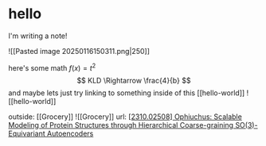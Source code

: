 # hello

I'm writing a note!

![[Pasted image 20250116150311.png|250]]

here's some math $f(x) = t^{2}$
$$
KLD \Rightarrow \frac{4}{b}
$$
and maybe lets just try linking to something inside of this 
[[hello-world]]
![[hello-world]]

outside:
[[Grocery]]
![[Grocery]]
url: 
[\[2310.02508\] Ophiuchus: Scalable Modeling of Protein Structures through Hierarchical Coarse-graining SO(3)-Equivariant Autoencoders](https://arxiv.org/abs/2310.02508)
